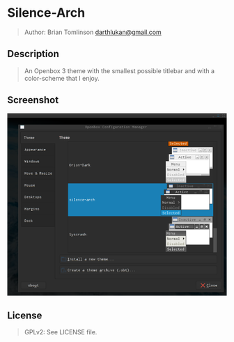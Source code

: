# Silence-Arch

> Author: Brian Tomlinson <darthlukan@gmail.com>


## Description

> An Openbox 3 theme with the smallest possible titlebar and with a color-scheme that I enjoy.


## Screenshot

![Screenshot 1](screenshot_1.png)


## License

> GPLv2: See LICENSE file.
